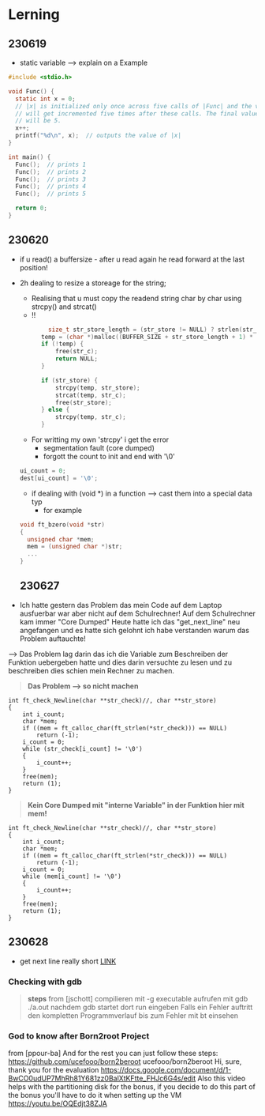 # Lerning 

## 230619
- static variable 
--> explain on a Example 
```c
#include <stdio.h>

void Func() {
  static int x = 0;
  // |x| is initialized only once across five calls of |Func| and the variable
  // will get incremented five times after these calls. The final value of |x|
  // will be 5.
  x++;
  printf("%d\n", x);  // outputs the value of |x|
}

int main() {
  Func();  // prints 1
  Func();  // prints 2
  Func();  // prints 3
  Func();  // prints 4
  Func();  // prints 5

  return 0;
}
```

## 230620
- if u read() a buffersize - after u read again he read forward at the last position! 
- 2h dealing to resize a storeage for the string; 
  - Realising that u must copy the readend string char by char using strcpy() and strcat()
  - !! 

  ```c
          size_t str_store_length = (str_store != NULL) ? strlen(str_store) : 0;
        temp = (char *)malloc((BUFFER_SIZE + str_store_length + 1) * sizeof(char));
        if (!temp) {
            free(str_c);
            return NULL;
        }

        if (str_store) {
            strcpy(temp, str_store);
            strcat(temp, str_c);
            free(str_store);
        } else {
            strcpy(temp, str_c);
        }
  ```

  - For writting my own 'strcpy' i get the error 
    - segmentation fault (core dumped)
    - forgott the count to init and end with '\0'
  ```c
  ui_count = 0;
  dest[ui_count] = '\0';
  ```

  - if dealing with (void *) in a function 
    --> cast them into a special data typ 
    - for example 
  ```c
  void ft_bzero(void *str)
  {
    unsigned char *mem;
    mem = (unsigned char *)str;
    ...
  }
  ```

  ## 230627
- Ich hatte gestern das Problem das mein Code auf dem Laptop ausfuerbar war aber nicht auf dem Schulrechner!
Auf dem Schulrechner kam immer "Core Dumped" 
Heute hatte ich das "get_next_line" neu angefangen und es hatte sich gelohnt ich habe verstanden warum das Problem auftauchte! 

--> Das Problem lag darin das ich die Variable zum Beschreiben der Funktion uebergeben hatte und dies darin versuchte zu lesen und zu beschreiben dies schien mein Rechner zu machen. 
> **Das Problem --> so nicht machen**
```
int ft_check_Newline(char **str_check)//, char **str_store)
{
    int i_count;
    char *mem; 
    if ((mem = ft_calloc_char(ft_strlen(*str_check))) == NULL)
        return (-1);
    i_count = 0;
    while (str_check[i_count] != '\0')
    {
        i_count++;
    }
    free(mem);
    return (1);
}
```

> **Kein Core Dumped mit "interne Variable" in der Funktion hier mit mem!**
```
int ft_check_Newline(char **str_check)//, char **str_store)
{
    int i_count;
    char *mem; 
    if ((mem = ft_calloc_char(ft_strlen(*str_check))) == NULL)
        return (-1);
    i_count = 0;
    while (mem[i_count] != '\0')
    {
        i_count++;
    }
    free(mem);
    return (1);
}
```

## 230628 
- get next line really short 
[LINK](https://github.com/pasqualerossi/42-School-Exam-Rank-03)

### Checking with gdb 
> **steps** 
from [jschott]
compilieren mit -g
executable aufrufen mit gdb ./a.out
nachdem gdb startet dort run eingeben
Falls ein Fehler auftritt den kompletten Programmverlauf bis zum Fehler mit bt einsehen

### God to know after Born2root Project
from [ppour-ba]
And for the rest you can just follow these steps:
https://github.com/ucefooo/born2beroot
ucefooo/born2beroot
Hi, sure, thank you for the evaluation
https://docs.google.com/document/d/1-BwCO0udUP7MhRh81Y681zz0BalXtKFtte_FHJc6G4s/edit
Also this video helps with the partitioning disk for the bonus, if you decide to do this part of the bonus you'll have to do it when setting up the VM
https://youtu.be/OQEdjt38ZJA